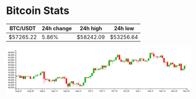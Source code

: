 # Bitcoin Stats

BTC/USDT|24h change|24h high|24h low|
|---|---|---|---|
|$57265.22|5.86%|$58242.09|$53256.64|

<img src="./chart.svg">
